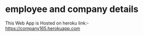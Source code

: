 # employee and company details
This Web App is Hosted on heroku link:- https://company165.herokuapp.com
